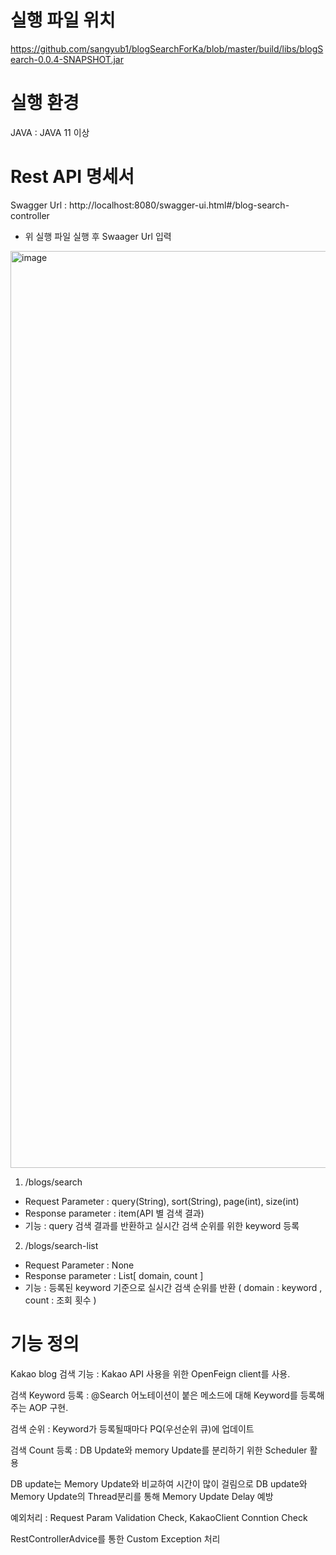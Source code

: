 # 실행 파일 위치
https://github.com/sangyub1/blogSearchForKa/blob/master/build/libs/blogSearch-0.0.4-SNAPSHOT.jar
# 실행 환경
 JAVA : JAVA 11 이상

# Rest API 명세서
Swagger Url : http://localhost:8080/swagger-ui.html#/blog-search-controller
 - 위 실행 파일 실행 후 Swaager Url 입력
<img width="1467" alt="image" src="https://user-images.githubusercontent.com/128556715/226778013-52f313a6-957a-40c5-89e0-830ee49086f5.png">

1. /blogs/search
 - Request Parameter : query(String), sort(String), page(int), size(int)
 - Response parameter : item(API 별 검색 결과)
 - 기능 : query 검색 결과를 반환하고 실시간 검색 순위를 위한 keyword 등록
2. /blogs/search-list
 - Request Parameter : None
 - Response parameter : List[ domain, count ]
 - 기능 : 등록된 keyword 기준으로 실시간 검색 순위를 반환 ( domain : keyword , count : 조회 횟수 )
# 기능 정의
 Kakao blog 검색 기능 : Kakao API 사용을 위한 OpenFeign client를 사용.
 
 검색 Keyword 등록 : @Search 어노테이션이 붙은 메소드에 대해 Keyword를 등록해주는 AOP 구현.
 
 검색 순위 : Keyword가 등록될때마다 PQ(우선순위 큐)에 업데이트
 
 검색 Count 등록 : DB Update와 memory Update를 분리하기 위한 Scheduler 활용
 
 DB update는 Memory Update와 비교하여 시간이 많이 걸림으로 DB update와 Memory Update의 Thread분리를 통해 Memory Update Delay 예방
 
 예외처리 : Request Param Validation Check, KakaoClient Conntion Check
 
 RestControllerAdvice를 통한 Custom Exception 처리
                
                 
# 
